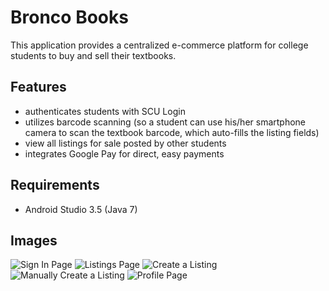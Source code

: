 # Bronco Books
This application provides a centralized e-commerce platform for college students to buy and sell their textbooks.

## Features
* authenticates students with SCU Login
* utilizes barcode scanning (so a student can use his/her smartphone camera to scan the textbook barcode, which auto-fills the listing fields)
* view all listings for sale posted by other students
* integrates Google Pay for direct, easy payments

## Requirements
* Android Studio 3.5 (Java 7)

## Images
![Sign In Page](https://github.com/Dctaylor/Bronco-Books-Android/tree/master/images/LoginPage.png)
![Listings Page](https://github.com/Dctaylor/Bronco-Books-Android/tree/master/images/Listings.png)
![Create a Listing](https://github.com/Dctaylor/Bronco-Books-Android/tree/master/images/CreateListing.png)
![Manually Create a Listing](https://github.com/Dctaylor/Bronco-Books-Android/tree/master/images/images/ManualListing.png)
![Profile Page](https://github.com/Dctaylor/Bronco-Books-Android/tree/master/images/Profile_Page.png)

